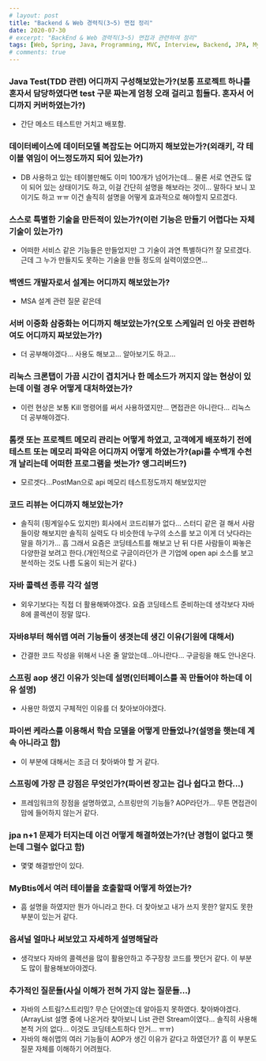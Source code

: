 ```yaml
---
# layout: post
title: "Backend & Web 경력직(3~5) 면접 정리"
date: 2020-07-30
# excerpt: "BackEnd & Web 경력직(3~5) 면접과 관련하여 정리"
tags: [Web, Spring, Java, Programming, MVC, Interview, Backend, JPA, MyBatis, collection]
# comments: true
---
```


### Java Test(TDD 관련) 어디까지 구성해보았는가?(보통 프로젝트 하나를 혼자서 담당하였다면 test 구문 짜는게 엄청 오래 걸리고 힘들다. 혼자서 어디까지 커버하였는가?)
* 간단 메소드 테스트만 거치고 배포함.

### 데이터베이스에 데이터모델 복잡도는 어디까지 해보았는가?(외래키, 각 테이블 엮임이 어느정도까지 되어 있는가?)
* DB 사용하고 있는 테이블만해도 이미 100개가 넘어가는데... 물론 서로 연관도 많이 되어 있는 상태이기도 하고, 이걸 간단히 설명을 해보라는 것이... 말하다 보니 꼬이기도 하고 ㅠㅠ 이건 솔직히 설명을 어떻게 효과적으로 해야할지 모르겠다.

### 스스로 특별한 기술을 만든적이 있는가?(이런 기능은 만들기 어렵다는 자체 기술이 있는가?)
* 어떠한 서비스 같은 기능들은 만들었지만 그 기술이 과연 특별하다?! 잘 모르겠다. 근데 그 누가 만들지도 못하는 기술을 만들 정도의 실력이였으면...

### 백엔드 개발자로서 설계는 어디까지 해보았는가?
* MSA 설계 관련 질문 같은데

### 서버 이중화 삼중화는 어디까지 해보았는가?(오토 스케일러 인 아웃 관련하여도 어디까지 짜보았는가?)
* 더 공부해야겠다... 사용도 해보고... 알아보기도 하고...

### 리눅스 크론탭이 가끔 시간이 겹치거나 한 메소드가 꺼지지 않는 현상이 있는데 이럴 경우 어떻게 대처하였는가?
* 이런 현상은 보통 Kill 명령어를 써서 사용하였지만... 면접관은 아니란다... 리눅스 더 공부해야겠다.

### 톰캣 또는 프로젝트 메모리 관리는 어떻게 하였고, 고객에게 배포하기 전에 테스트 또는 메모리 파악은 어디까지 어떻게 하였는가?(api를 수백개 수천개 날리는데 어떠한 프로그램을 썻는가? 앵그리버드?)
* 모르겟다...PostMan으로 api 메모리 테스트정도까지 해보았지만

### 코드 리뷰는 어디까지 해보았는가?
* 솔직히 (핑계일수도 있지만) 회사에서 코드리뷰가 없다... 스터디 같은 걸 해서 사람들이랑 해보지만 솔직히 실력도 다 비슷한데 누구의 소스를 보고 이게 더 낫다라는 말을 하기가... 흠 그래서 요즘은 코딩테스트를 해보고 난 뒤 다른 사람들이 짜놓은 다양한걸 보려고 한다.(개인적으로 구글이라던가 큰 기업에 open api 소스를 보고 분석하는 것도 나름 도움이 되는거 같다.)

### 자바 콜렉션 종류 각각 설명
* 외우기보다는 직접 더 활용해봐야겠다. 요즘 코딩테스트 준비하는데 생각보다 자바8에 콜렉션이 정말 많다.

### 자바8부터 해쉬맵 여러 기능들이 생겻는데 생긴 이유(기원에 대해서)
* 간결한 코드 작성을 위해서 나온 줄 알았는데...아니란다... 구글링을 해도 안나온다.

### 스프링 aop 생긴 이유가 잇는데 설명(인터페이스를 꼭 만들어야 하는데 이유 설명)
* 사용만 하였지 구체적인 이유를 더 찾아보아야겠다.

### 파이썬 케라스를 이용해서 학습 모델을 어떻게 만들었나?(설명을 햇는데 계속 아니라고 함)
* 이 부분에 대해서는 조금 더 찾아봐야 할 거 같다.

### 스프링에 가장 큰 강점은 무엇인가?(파이썬 장고는 겁나 쉽다고 한다...)
* 프레임워크의 장점을 설명하였고, 스프링만의 기능들? AOP라던가... 무튼 면접관이 맘에 들어하지 않는거 같다.

### jpa n+1 문제가 터지는데 이건 어떻게 해결하였는가?(난 경험이 없다고 햇는데 그럴수 없다고 함)
* 몇몇 해결방안이 있다.

### MyBtis에서 여러 테이블을 호출할때 어떻게 하였는가?
* 흠 설명을 하였지만 뭔가 아니라고 한다. 더 찾아보고 내가 쓰지 못한? 알지도 못한 부분이 있는거 같다.

### 옵셔널 얼마나 써보았고 자세하게 설명해달라
* 생각보다 자바의 콜렉션을 많이 활용안하고 주구장창 코드를 짯던거 같다. 이 부분도 많이 활용해보아야겠다.

### 추가적인 질문들(사실 이해가 전혀 가지 않는 질문들...)
* 자바의 스트림?스트리밍? 무슨 단어였는데 알아듣지 못하였다. 찾아봐야겠다. (ArrayList 설명 중에 나온거라 찾아보니 List 관련 Stream이였다... 솔직히 사용해본적 거의 없다... 이것도 코딩테스트하다 안거... ㅠㅠ)
* 자바의 해쉬맵의 여러 기능들이 AOP가 생긴 이유가 같다고 하였던가? 흠 이 부분도 질문 자체를 이해하기 어려웠다.
